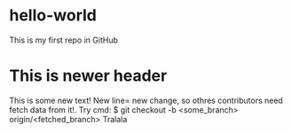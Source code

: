 # hello-world
This is my first repo in GitHub
# This is newer header
This is some new text!
New line= new change, so othres contributors need fetch data from it!.
Try cmd: $ git checkout -b <some_branch> origin/<fetched_branch>
Tralala

